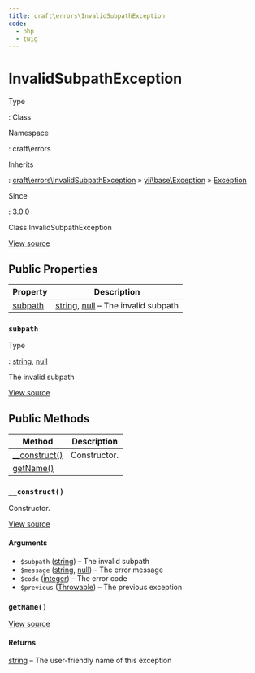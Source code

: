 ```yaml
---
title: craft\errors\InvalidSubpathException
code:
  - php
  - twig
---
```


# InvalidSubpathException

Type

:   Class

Namespace

:   craft\errors

Inherits

:   [craft\errors\InvalidSubpathException](craft-errors-invalidsubpathexception.md) &raquo;
[yii\base\Exception](https://www.yiiframework.com/doc/api/2.0/yii-base-exception) &raquo;
[Exception](http://php.net/class.exception)

Since

:   3.0.0



Class InvalidSubpathException





[View source](https://github.com/craftcms/cms/blob/master/src/errors/InvalidSubpathException.php)


## Public Properties

| Property                                                   | Description
| ---------------------------------------------------------- | ----------------------------------------------------------------------------------------------------------------
| [subpath](craft-errors-invalidsubpathexception.md#subpath) | [string](http://php.net/language.types.string), [null](http://php.net/language.types.null) – The invalid subpath

### `subpath`



Type

:   [string](http://php.net/language.types.string), [null](http://php.net/language.types.null)



The invalid subpath



[View source](https://github.com/craftcms/cms/blob/master/src/errors/InvalidSubpathException.php#L23)







## Public Methods

| Method                                                                    | Description
| ------------------------------------------------------------------------- | ------------
| [__construct()](craft-errors-invalidsubpathexception.md#method-construct) | Constructor.
| [getName()](craft-errors-invalidsubpathexception.md#method-getname)       |

### `__construct()`





Constructor.




[View source](https://github.com/craftcms/cms/blob/master/src/errors/InvalidSubpathException.php#L33-L42)


#### Arguments

- `$subpath` ([string](http://php.net/language.types.string)) – The invalid subpath
- `$message` ([string](http://php.net/language.types.string), [null](http://php.net/language.types.null)) – The error message
- `$code` ([integer](http://php.net/language.types.integer)) – The error code
- `$previous` ([Throwable](http://php.net/class.throwable)) – The previous exception




### `getName()`










[View source](https://github.com/craftcms/cms/blob/master/src/errors/InvalidSubpathException.php#L47-L50)



#### Returns

[string](http://php.net/language.types.string) – The user-friendly name of this exception










